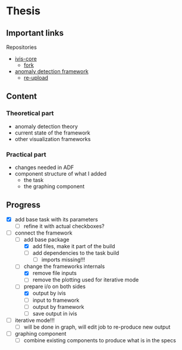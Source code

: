 # Thesis

## Important links

Repositories
 - [ivis-core](https://github.com/smartarch/ivis-core)
   - [fork](https://github.com/bastianluk/ivis-core)
 - [anomaly detection framework](https://bitbucket.org/rakibulmdalam/time-series-anomaly-detection-framework/src/master/)
   - [re-upload](https://github.com/bastianluk/Time-series-Anomaly-Detection-Framework)

## Content

### Theoretical part
 - anomaly detection theory
 - current state of the framework
 - other visualization frameworks

### Practical part
 - changes needed in ADF
 - component structure of what I added
   - the task
   - the graphing component


## Progress

 - [x] add base task with its parameters
   - [ ] refine it with actual checkboxes?
 - [ ] connect the framework
   - [ ] add base package
     - [x] add files, make it part of the build
     - [ ] add dependencies to the task build
       - [ ] imports missing!!!
   - [ ] change the frameworks internals
     - [x] remove file inputs
     - [ ] remove the plotting used for iterative mode
   - [ ] prepare i/o on both sides
     - [x] output by ivis
     - [ ] input to framework
     - [ ] output by framework
     - [ ] save output in ivis
 - [ ] iterative mode!!!
   - [ ] will be done in graph, will edit job to re-produce new output
 - [ ] graphing component
   - [ ] combine existing components to produce what is in the specs